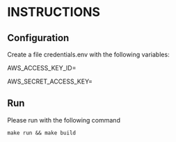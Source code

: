 # INSTRUCTIONS

## Configuration

Create a file credentials.env with the following variables:


AWS_ACCESS_KEY_ID=

AWS_SECRET_ACCESS_KEY=



## Run



Please run with the following command


```
make run && make build

```
